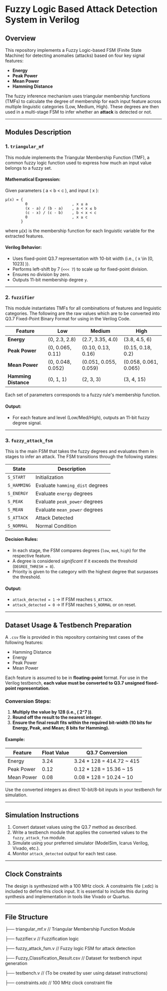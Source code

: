 # Fuzzy Logic Based Attack Detection System in Verilog

## Overview

This repository implements a Fuzzy Logic-based FSM (Finite State Machine) for detecting anomalies (attacks) based on four key signal features:
- **Energy**
- **Peak Power**
- **Mean Power**
- **Hamming Distance**

The fuzzy inference mechanism uses triangular membership functions (TMFs) to calculate the degree of membership for each input feature across multiple linguistic categories (Low, Medium, High). These degrees are then used in a multi-stage FSM to infer whether an **attack** is detected or not.

---

## Modules Description

### 1. `triangular_mf`

This module implements the Triangular Membership Function (TMF), a common fuzzy logic function used to express how much an input value belongs to a fuzzy set.

#### Mathematical Expression:

Given parameters \( a < b < c \), and input \( x \):

```text
μ(x) = {
         0                    , x ≤ a
         (x - a) / (b - a)    , a < x ≤ b
         (c - x) / (c - b)    , b < x < c
         0                    , x ≥ c
       }
```
where μ(x) is the membership function for each linguistic variable for the extracted features.


#### Verilog Behavior:

- Uses fixed-point Q3.7 representation with 10-bit width (i.e., \( x \in [0, 1023] \)).
- Performs left-shift by 7 (`<<< 7`) to scale up for fixed-point division.
- Ensures no division by zero.
- Outputs 11-bit membership degree `y`.

---

### 2. `fuzzifier`

This module instantiates TMFs for all combinations of features and linguistic categories. The following are the raw values which are to be converted into Q3.7 Fixed-Point Binary Format for using in the Verilog Code.

| Feature        | Low         | Medium       | High         |
|----------------|-------------|--------------|---------------|
| **Energy**     | (0, 2.3, 2.8) | (2.7, 3.35, 4.0) | (3.8, 4.5, 6) |
| **Peak Power** | (0, 0.065, 0.11)    | (0.10, 0.13, 0.16)   | (0.15, 0.18, 0.2)   |
| **Mean Power** | (0, 0.048, 0.052)     | (0.051, 0.055, 0.059)      | (0.058, 0.061, 0.065)      |
| **Hamming Distance** | (0, 1, 1)     | (2, 3, 3)      | (3, 4, 15)      |

Each set of parameters corresponds to a fuzzy rule's membership function.

#### Output:
- For each feature and level (Low/Med/High), outputs an 11-bit fuzzy degree signal.

---

### 3. `fuzzy_attack_fsm`

This is the main FSM that takes the fuzzy degrees and evaluates them in stages to infer an attack. The FSM transitions through the following states:

| State        | Description |
|--------------|-------------|
| `S_START`    | Initialization |
| `S_HAMMING`  | Evaluate `hamming_dist` degrees |
| `S_ENERGY`   | Evaluate `energy` degrees |
| `S_PEAK`     | Evaluate `peak_power` degrees |
| `S_MEAN`     | Evaluate `mean_power` degrees |
| `S_ATTACK`   | Attack Detected |
| `S_NORMAL`   | Normal Condition |

#### Decision Rules:

- In each stage, the FSM compares degrees (`low`, `med`, `high`) for the respective feature.
- A degree is considered *significant* if it exceeds the threshold (`DEGREE_THRESH = 8`).
- Priority is given to the category with the highest degree that surpasses the threshold.

#### Output:

- `attack_detected = 1` → If FSM reaches `S_ATTACK`.
- `attack_detected = 0` → If FSM reaches `S_NORMAL` or on reset.

---

## Dataset Usage & Testbench Preparation

A `.csv` file is provided in this repository containing test cases of the following features:

- Hamming Distance
- Energy
- Peak Power
- Mean Power

Each feature is assumed to be in **floating-point** format. For use in the Verilog testbench, **each value must be converted to Q3.7 unsigned fixed-point representation**.

### Conversion Steps:

1. **Multiply the value by 128 (i.e., \( 2^7 \))**.
2. **Round off the result to the nearest integer**.
3. **Ensure the final result fits within the required bit-width (10 bits for Energy, Peak, and Mean; 8 bits for Hamming).**

#### Example:

| Feature        | Float Value | Q3.7 Conversion |
|----------------|-------------|------------------|
| Energy         | 3.24        | 3.24 * 128 = 414.72 ~ 415 |
| Peak Power     | 0.12        | 0.12 * 128 = 15.36 ~ 15 |
| Mean Power     | 0.08        | 0.08 * 128 = 10.24 ~ 10 |


Use the converted integers as direct 10-bit/8-bit inputs in your testbench for simulation.

---

## Simulation Instructions

1. Convert dataset values using the Q3.7 method as described.
2. Write a testbench module that applies the converted values to the `fuzzy_attack_fsm` module.
3. Simulate using your preferred simulator (ModelSim, Icarus Verilog, Vivado, etc.).
4. Monitor `attack_detected` output for each test case.

---

## Clock Constraints

The design is synthesized with a 100 MHz clock. A constraints file (.xdc) is included to define this clock input. It is essential to include this during synthesis and implementation in tools like Vivado or Quartus.

---

## File Structure

├── triangular_mf.v        // Triangular Membership Function Module

├── fuzzifier.v            // Fuzzification logic

├── fuzzy_attack_fsm.v     // Fuzzy logic FSM for attack detection

├── Fuzzy_Classification_Result.csv     // Dataset for testbench input generation

├── testbench.v            // (To be created by user using dataset instructions)

├── constraints.xdc        // 100 MHz clock constraint file





